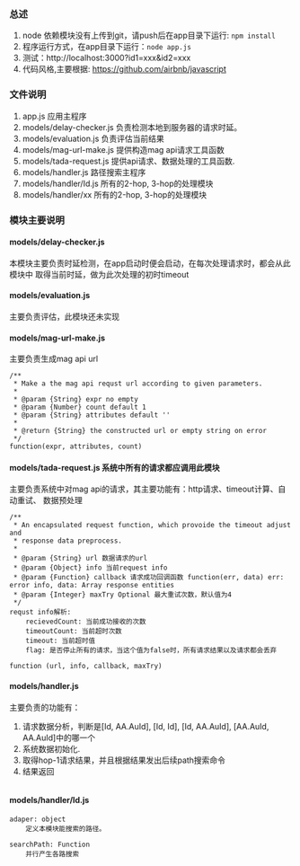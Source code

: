 ### 总述
1. node 依赖模块没有上传到git，请push后在app目录下运行: `npm install`
2. 程序运行方式，在app目录下运行：`node app.js`
3. 测试：http://localhost:3000?id1=xxx&id2=xxx
4. 代码风格,主要根据: https://github.com/airbnb/javascript

### 文件说明
1. app.js 应用主程序
2. models/delay-checker.js 负责检测本地到服务器的请求时延。
3. models/evaluation.js 负责评估当前结果
4. models/mag-url-make.js 提供构造mag api请求工具函数
5. models/tada-request.js 提供api请求、数据处理的工具函数.
6. models/handler.js 路径搜索主程序
7. models/handler/Id.js 所有的2-hop, 3-hop的处理模块
8. models/handler/xx 所有的2-hop, 3-hop的处理模块

### 模块主要说明

#### models/delay-checker.js
本模块主要负责时延检测，在app启动时便会启动，在每次处理请求时，都会从此模块中
取得当前时延，做为此次处理的初时timeout

#### models/evaluation.js
主要负责评估，此模块还未实现

#### models/mag-url-make.js
主要负责生成mag api url
```
/**
 * Make a the mag api requst url according to given parameters.
 *
 * @param {String} expr no empty
 * @param {Number} count default 1
 * @param {String} attributes default ''
 *
 * @return {String} the constructed url or empty string on error
 */
function(expr, attributes, count)
```

#### models/tada-request.js 系统中所有的请求都应调用此模块
主要负责系统中对mag api的请求，其主要功能有：http请求、timeout计算、自动重试、
数据预处理
```
/**
 * An encapsulated request function, which provoide the timeout adjust and 
 * response data preprocess.
 *
 * @param {String} url 数据请求的url
 * @param {Object} info 当前request info 
 * @param {Function} callback 请求成功回调函数 function(err, data) err: error info, data: Array response entities 
 * @param {Integer} maxTry Optional 最大重试次数，默认值为4
 */
requst info解析: 
    recievedCount: 当前成功接收的次数
    timeoutCount: 当前超时次数
    timeout: 当前超时值
    flag: 是否停止所有的请求，当这个值为false时，所有请求结果以及请求都会丢弃

function (url, info, callback, maxTry)
```

#### models/handler.js
主要负责的功能有：
1. 请求数据分析，判断是[Id, AA.AuId], [Id, Id], [Id, AA.AuId], [AA.AuId, AA.AuId]中的哪一个
2. 系统数据初始化.
3. 取得hop-1请求结果，并且根据结果发出后续path搜索命令
4. 结果返回

```

```

#### models/handler/Id.js
```
adaper: object
    定义本模块能搜索的路径。

searchPath: Function
    并行产生各路搜索
```
